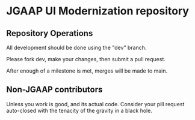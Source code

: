 # JGAAP UI Modernization repository

## Repository Operations

All development should be done using the "dev" branch.

Please fork dev, make your changes, then submit a pull request.

After enough of a milestone is met, merges will be made to main.

## Non-JGAAP contributors

Unless you work is good, and its actual code. Consider your pill request auto-closed with the tenacity of the gravity in a black hole.